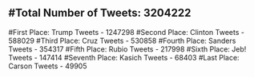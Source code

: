 #Total Number of Tweets: 3204222 
---
#First Place: Trump Tweets - 1247298
#Second Place: Clinton Tweets - 588029
#Third Place: Cruz Tweets - 530858
#Fourth Place: Sanders Tweets - 354317
#Fifth Place: Rubio Tweets - 217998
#Sixth Place: Jeb! Tweets - 147414
#Seventh Place: Kasich Tweets - 68403
#Last Place: Carson Tweets - 49905

